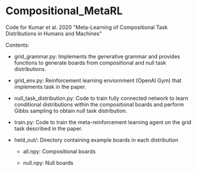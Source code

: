 # Compositional_MetaRL

Code for Kumar et al. 2020 "Meta-Learning of Compositional Task Distributions in Humans and Machines"

Contents:

* grid_grammar.py: Implements the generative grammar and provides functions to generate boards from compositional and null task distributions. 

* grid_env.py: Reinforcement learning enviornment (OpenAI Gym) that implements task in the paper.

* null_task_distribution.py: Code to train fully connected network to learn conditional distributions within the compositional boards and perform Gibbs sampling to obtain null task distribution.

* train.py: Code to train the meta-reinforcement learning agent on the grid task described in the paper. 

* held_out/: Directory containing example boards in each distribution

	* all.npy: Compositional boards
	
	* null.npy: Null boards

 
